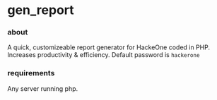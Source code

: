 # gen_report
### about
A quick, customizeable report generator for HackeOne coded in PHP. Increases productivity &amp; efficiency. Default password is `hackerone`

### requirements
Any server running php.
